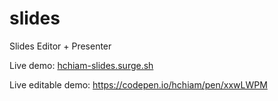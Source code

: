 # slides

Slides Editor + Presenter

Live demo: [hchiam-slides.surge.sh](https://hchiam-slides.surge.sh)

Live editable demo: <https://codepen.io/hchiam/pen/xxwLWPM>
